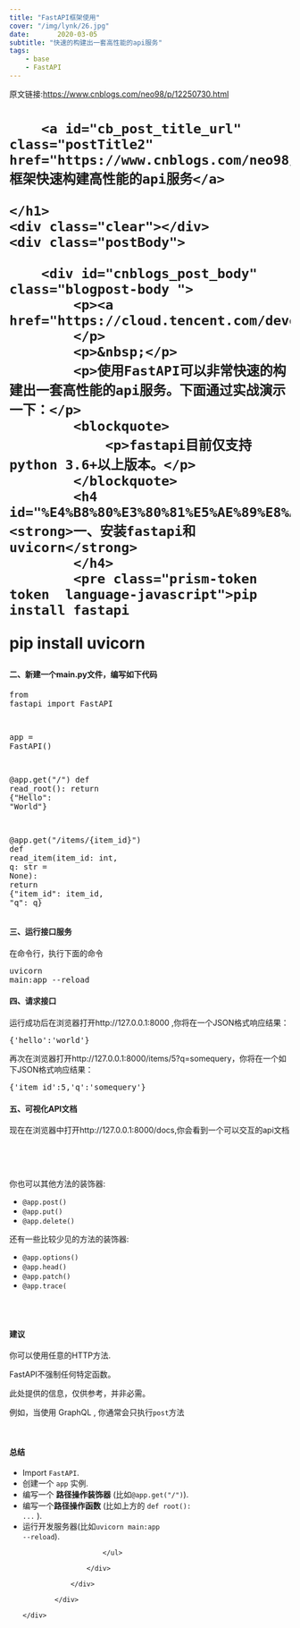 ```yaml
---
title: "FastAPI框架使用"
cover: "/img/lynk/26.jpg"
date:       2020-03-05
subtitle: "快速的构建出一套高性能的api服务"
tags:
	- base
	- FastAPI
---
```



原文链接:https://www.cnblogs.com/neo98/p/12250730.html

<div class="post">
    <h1 class="postTitle">

        <a id="cb_post_title_url" class="postTitle2" href="https://www.cnblogs.com/neo98/p/12250730.html">FastAPI框架快速构建高性能的api服务</a>

    </h1>
    <div class="clear"></div>
    <div class="postBody">

        <div id="cnblogs_post_body" class="blogpost-body ">
            <p><a href="https://cloud.tencent.com/developer/article/1431448">https://cloud.tencent.com/developer/article/1431448</a>
            </p>
            <p>&nbsp;</p>
            <p>使用FastAPI可以非常快速的构建出一套高性能的api服务。下面通过实战演示一下：</p>
            <blockquote>
                <p>fastapi目前仅支持python 3.6+以上版本。</p>
            </blockquote>
            <h4 id="%E4%B8%80%E3%80%81%E5%AE%89%E8%A3%85fastapi%E5%92%8Cuvicorn"><strong>一、安装fastapi和uvicorn</strong>
            </h4>
            <pre class="prism-token token  language-javascript">pip install fastapi
pip install uvicorn</pre>
            <h4 id="%E4%BA%8C%E3%80%81%E6%96%B0%E5%BB%BA%E4%B8%80%E4%B8%AAmain.py%E6%96%87%E4%BB%B6%EF%BC%8C%E7%BC%96%E5%86%99%E5%A6%82%E4%B8%8B%E4%BB%A3%E7%A0%81">
                <strong>二、新建一个main.py文件，编写如下代码</strong></h4>
            <pre class="prism-token token  language-javascript"><span class="token keyword">from fastapi <span
                    class="token keyword">import FastAPI

app <span class="token operator">= <span class="token function">FastAPI<span class="token punctuation">(<span
                        class="token punctuation">)

@app<span class="token punctuation">.<span class="token keyword">get<span class="token punctuation">(<span
                            class="token string">"/"<span class="token punctuation">)
def <span class="token function">read_root<span class="token punctuation">(<span class="token punctuation">)<span
                                class="token punctuation">:
    <span class="token keyword">return <span class="token punctuation">{<span class="token string">"Hello"<span
            class="token punctuation">: <span class="token string">"World"<span class="token punctuation">}

@app<span class="token punctuation">.<span class="token keyword">get<span class="token punctuation">(<span
                class="token string">"/items/{item_id}"<span class="token punctuation">)
def <span class="token function">read_item<span class="token punctuation">(item_id<span
                    class="token punctuation">: int<span class="token punctuation">, q<span class="token punctuation">: str <span
                    class="token operator">= None<span class="token punctuation">)<span class="token punctuation">:
    <span class="token keyword">return <span class="token punctuation">{<span class="token string">"item_id"<span
            class="token punctuation">: item_id<span class="token punctuation">, <span class="token string">"q"<span
            class="token punctuation">: q<span
            class="token punctuation">}</span></span></span></span></span></span></span></span></span></span></span></span></span></span></span></span></span></span></span></span></span></span></span></span></span></span></span></span></span></span></span></span></span></span></span></span></span></span></span></span></span></span></pre>
            <h4 id="%E4%B8%89%E3%80%81%E8%BF%90%E8%A1%8C%E6%8E%A5%E5%8F%A3%E6%9C%8D%E5%8A%A1"><strong>三、运行接口服务</strong>
            </h4>
            <p>在命令行，执行下面的命令</p>
            <pre class="prism-token token  language-javascript">uvicorn main<span class="token punctuation">:app <span
                    class="token operator">--reload</span></span></pre>
            <h4 id="%E5%9B%9B%E3%80%81%E8%AF%B7%E6%B1%82%E6%8E%A5%E5%8F%A3"><strong>四、请求接口</strong></h4>
            <p>运行成功后在浏览器打开http://127.0.0.1:8000 ,你将在一个JSON格式响应结果：</p>
            <pre class="prism-token token  language-javascript"><span class="token punctuation">{<span
                    class="token string">'hello'<span class="token punctuation">:<span class="token string">'world'<span
                    class="token punctuation">}</span></span></span></span></span></pre>
            <p>再次在浏览器打开http://127.0.0.1:8000/items/5?q=somequery，你将在一个如下JSON格式响应结果：</p>
            <pre class="prism-token token  language-javascript"><span class="token punctuation">{<span
                    class="token string">'item_id'<span class="token punctuation">:<span class="token number">5<span
                    class="token punctuation">,<span class="token string">'q'<span class="token punctuation">:<span
                    class="token string">'somequery'<span class="token punctuation">}</span></span></span></span></span></span></span></span></span></pre>
            <h4 id="%E4%BA%94%E3%80%81%E5%8F%AF%E8%A7%86%E5%8C%96API%E6%96%87%E6%A1%A3"><strong>五、可视化API文档</strong></h4>
            <p>现在在浏览器中打开http://127.0.0.1:8000/docs,你会看到一个可以交互的api文档</p>
            <p>&nbsp;</p>
            <p>&nbsp;</p>
            <div>
                <div>
                    <p>你也可以其他方法的装饰器:</p>
                    <ul>
                        <li><code>@app.post()</code></li>
                        <li><code>@app.put()</code></li>
                        <li><code>@app.delete()</code></li>
                    </ul>
                    <p>还有一些比较少见的方法的装饰器:</p>
                    <ul>
                        <li><code>@app.options()</code></li>
                        <li><code>@app.head()</code></li>
                        <li><code>@app.patch()</code></li>
                        <li><code>@app.trace(</code></li>
                    </ul>
                </div>
                <br><br>
                <h4>建议</h4>
                <p>你可以使用任意的HTTP方法.</p>
                <p>FastAPI不强制任何特定函数。</p>
                <p>此处提供的信息，仅供参考，并非必需。</p>
                <p>例如，当使用 GraphQL , 你通常会只执行<code>post</code>方法</p>
                <p>&nbsp;</p>
                <div>
                    <div>
                        <h4>总结</h4>
                        <ul>
                            <li>Import <code>FastAPI</code>.</li>
                            <li>创建一个 <code>app</code> 实例.</li>
                            <li>编写一个 <strong>路径操作装饰器</strong> (比如<code>@app.get("/")</code>).</li>
                            <li>编写一个<strong>路径操作函数</strong> (比如上方的 <code>def root(): ...</code> ).</li>
                            <li>运行开发服务器(比如<code>uvicorn main:app --reload</code>).</li>

                        </ul>

                    </div>

                </div>

            </div>
            
    </div>
</div>
